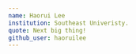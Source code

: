 ```yaml
---
name: Haorui Lee
institution: Southeast Univeristy.
quote: Next big thing!
github_user: haoruilee
---
```

